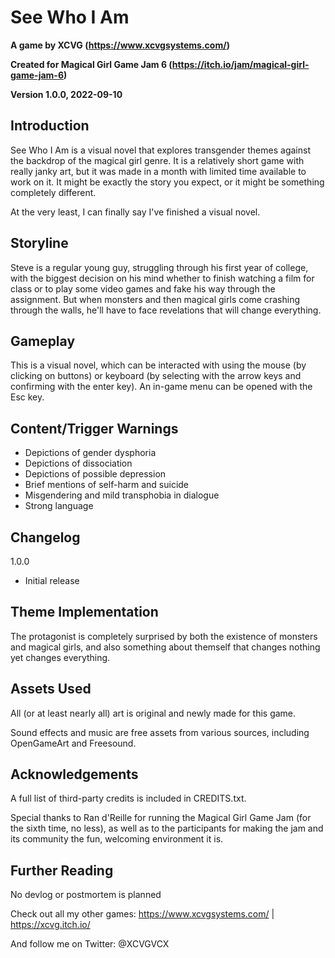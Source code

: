 # See Who I Am

**A game by XCVG (https://www.xcvgsystems.com/)**

**Created for Magical Girl Game Jam 6 (https://itch.io/jam/magical-girl-game-jam-6)**

**Version 1.0.0, 2022-09-10**

## Introduction

See Who I Am is a visual novel that explores transgender themes against the backdrop of the magical girl genre. It is a relatively short game with really janky art, but it was made in a month with limited time available to work on it. It might be exactly the story you expect, or it might be something completely different.

At the very least, I can finally say I've finished a visual novel.

## Storyline

Steve is a regular young guy, struggling through his first year of college, with the biggest decision on his mind whether to finish watching a film for class or to play some video games and fake his way through the assignment. But when monsters and then magical girls come crashing through the walls, he'll have to face revelations that will change everything.

## Gameplay

This is a visual novel, which can be interacted with using the mouse (by clicking on buttons) or keyboard (by selecting with the arrow keys and confirming with the enter key). An in-game menu can be opened with the Esc key.

## Content/Trigger Warnings

- Depictions of gender dysphoria
- Depictions of dissociation
- Depictions of possible depression
- Brief mentions of self-harm and suicide
- Misgendering and mild transphobia in dialogue
- Strong language

## Changelog

1.0.0
- Initial release

## Theme Implementation

The protagonist is completely surprised by both the existence of monsters and magical girls, and also something about themself that changes nothing yet changes everything.

## Assets Used

All (or at least nearly all) art is original and newly made for this game.

Sound effects and music are free assets from various sources, including OpenGameArt and Freesound.

## Acknowledgements

A full list of third-party credits is included in CREDITS.txt.

Special thanks to Ran d'Reille for running the Magical Girl Game Jam (for the sixth time, no less), as well as to the participants for making the jam and its community the fun, welcoming environment it is.

## Further Reading

No devlog or postmortem is planned

Check out all my other games: https://www.xcvgsystems.com/ | https://xcvg.itch.io/

And follow me on Twitter: @XCVGVCX